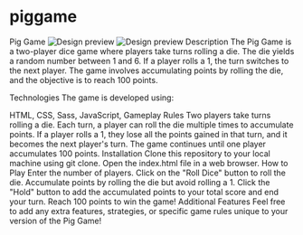 # piggame
Pig Game
![Design preview](./Ditay-preview.png)
![Design preview](./Ditay-preview.png)
Description
The Pig Game is a two-player dice game where players take turns rolling a die. The die yields a random number between 1 and 6. If a player rolls a 1, the turn switches to the next player. The game involves accumulating points by rolling the die, and the objective is to reach 100 points.

Technologies
The game is developed using:

HTML,
CSS,
Sass,
JavaScript,
Gameplay Rules
Two players take turns rolling a die.
Each turn, a player can roll the die multiple times to accumulate points.
If a player rolls a 1, they lose all the points gained in that turn, and it becomes the next player's turn.
The game continues until one player accumulates 100 points.
Installation
Clone this repository to your local machine using git clone.
Open the index.html file in a web browser.
How to Play
Enter the number of players.
Click on the "Roll Dice" button to roll the die.
Accumulate points by rolling the die but avoid rolling a 1.
Click the "Hold" button to add the accumulated points to your total score and end your turn.
Reach 100 points to win the game!
Additional Features
Feel free to add any extra features, strategies, or specific game rules unique to your version of the Pig Game!
